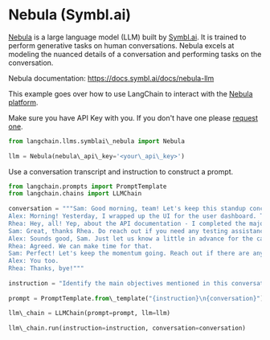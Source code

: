 # Nebula (Symbl.ai)

[Nebula](https://symbl.ai/nebula/) is a large language model (LLM) built by [Symbl.ai](https://symbl.ai). It is trained to perform generative tasks on human conversations. Nebula excels at modeling the nuanced details of a conversation and performing tasks on the conversation.

Nebula documentation: <https://docs.symbl.ai/docs/nebula-llm>

This example goes over how to use LangChain to interact with the [Nebula platform](https://docs.symbl.ai/docs/nebula-llm).

Make sure you have API Key with you. If you don't have one please [request one](https://info.symbl.ai/Nebula_Private_Beta.html).

```python
from langchain.llms.symblai\_nebula import Nebula  
  
llm = Nebula(nebula\_api\_key='<your\_api\_key>')  

```

Use a conversation transcript and instruction to construct a prompt.

```python
from langchain.prompts import PromptTemplate  
from langchain.chains import LLMChain  
  
conversation = """Sam: Good morning, team! Let's keep this standup concise. We'll go in the usual order: what you did yesterday, what you plan to do today, and any blockers. Alex, kick us off.  
Alex: Morning! Yesterday, I wrapped up the UI for the user dashboard. The new charts and widgets are now responsive. I also had a sync with the design team to ensure the final touchups are in line with the brand guidelines. Today, I'll start integrating the frontend with the new API endpoints Rhea was working on. The only blocker is waiting for some final API documentation, but I guess Rhea can update on that.  
Rhea: Hey, all! Yep, about the API documentation - I completed the majority of the backend work for user data retrieval yesterday. The endpoints are mostly set up, but I need to do a bit more testing today. I'll finalize the API documentation by noon, so that should unblock Alex. After that, I’ll be working on optimizing the database queries for faster data fetching. No other blockers on my end.  
Sam: Great, thanks Rhea. Do reach out if you need any testing assistance or if there are any hitches with the database. Now, my update: Yesterday, I coordinated with the client to get clarity on some feature requirements. Today, I'll be updating our project roadmap and timelines based on their feedback. Additionally, I'll be sitting with the QA team in the afternoon for preliminary testing. Blocker: I might need both of you to be available for a quick call in case the client wants to discuss the changes live.  
Alex: Sounds good, Sam. Just let us know a little in advance for the call.  
Rhea: Agreed. We can make time for that.  
Sam: Perfect! Let's keep the momentum going. Reach out if there are any sudden issues or support needed. Have a productive day!  
Alex: You too.  
Rhea: Thanks, bye!"""  
  
instruction = "Identify the main objectives mentioned in this conversation."  
  
prompt = PromptTemplate.from\_template("{instruction}\n{conversation}")  
  
llm\_chain = LLMChain(prompt=prompt, llm=llm)  
  
llm\_chain.run(instruction=instruction, conversation=conversation)  

```
